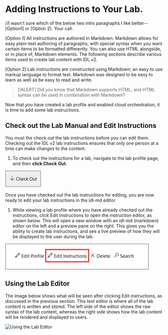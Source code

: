 # Adding Instructions to Your Lab.

//I wasn't sure which of the below two intro paragraphs I like better--[Option1] or [Option 2].  Your call.

[Option 1] All instructions are authored in Markdown. Markdown allows for easy plain-text authoring of paragraphs, with special syntax when you want certain items to be formatted differently. You can also use HTML alongside, or in place of, Markdown elements. The following sections describe various items used to create lab content with IDL v2.

[Option 2] Lab instructions are constructed using Markdown; an easy to use markup language to format text. Markdown was designed to be easy to learn as well as be easy to read and write. 

> [!ALERT] Did you know that Markdown supports HTML, and HTML syntax can be used in combination with Markdown?

Now that you have created a lab profile and enabled cloud orchestration, it is time to add some lab instructions. 

## Check out the Lab Manual and Edit Instructions

You must the check out the lab instructions before you can edit them. Checking out the IDL v2 lab instructions ensures that only one person at a time can make changes to the content.

1. To check out the instructions for a lab, navigate to the lab profile page, and then **click Check Out**.

![Check out Lab Profile](images/check-out-lab-profile.png)

Once you have checked out the lab instructions for editing, you are now ready to edit your lab instructions in the idl-md editor. 

1. While viewing a lab profile where you have already checked out the instructions, click Edit Instructions to open the instruction editor, as shown below. This will open a new window with an idl-md (markdown) editor on the left and a preview pane on the right. This gives you the ability to create lab instructions, and see a live preview of how they will be displayed to the user during the lab.

![Edit instructions](images/edit-instructions.png)

## Using the Lab Editor

The image below shows what will be seen after clicking Edit instructions, as discussed in the previous section. This text editor is where all of the lab content is written and stored. The left side of the editor shows the raw syntax of the lab content, whereas the right side shows how the lab content will be rendered and displayed to users.

![Using the Lab Editor](images/idl2-text-editor.png)
